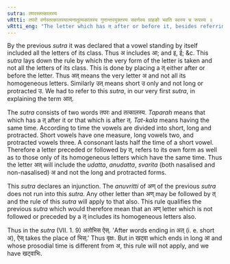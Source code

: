 ```yaml
---
sutra: तपरस्तत्कालस्य
vRtti: तपरो वर्णस्तत्कालस्यात्मनातुल्यकालस्य गुणान्तरयुक्तस्य सवर्णस्य ग्राहको भवति स्वस्य च रूपस्य ॥
vRtti_eng: "The letter which has त् after or before it, besides referring to its own form, refers to those homogeneous letters which have the same prosodial length or time."
---
```

By the previous _sutra_ it was declared that a vowel standing by itself included all the letters of its class. Thus अ includes आ; and इ, ई; &c. This _sutra_ lays down the rule by which the very form of the letter is taken and not all the letters of its class. This is done by placing a त् either after or before the letter. Thus अत् means the very letter अ and not all its homogeneous letters. Similarly उत् means short उ only and not long or protracted उ. We had to refer to this _sutra_, in our very first _sutra_, in explaining the term आत्.

The _sutra_ consists of two words तपरः and तत्कालस्य. _Taparah_ means that which has a त् after it or that which is after त्. _Tat_-_kala_ means having the same time. According to time the vowels are divided into short, long and protracted. Short vowels have one measure, long vowels two, and protracted vowels three. A consonant lasts half the time of a short vowel. Therefore a letter preceded or followed by त्, refers to its own form as well as to those only of its homogeneous letters which have the same time. Thus the letter अत् will include the _udatta_, _anudatta_, _svarita_ (both nasalised and non-nasalised) अ and not the long and protracted forms. 

This _sutra_ declares an injunction. The _anuvritti_ of अण् of the previous _sutra_ does not run into this _sutra_. Any other letter than अण् may be followed by त् and the rule of this _sutra_ will apply to that also. This rule qualifies the previous _sutra_ which would therefore mean that an अण् letter which is not followed or preceded by a त् includes its homogeneous letters also.

Thus in the _sutra_ (VII. 1. 9) अतोभिस ऐस्. 'After words ending in अत् (i. e. short अ), ऐस् takes the place of भिस्.' Thus वृक्षः. But in खट्वा which ends in long आ and whose prosodial time is different from अ, this rule will not apply, and we have खट्वाभिः.
